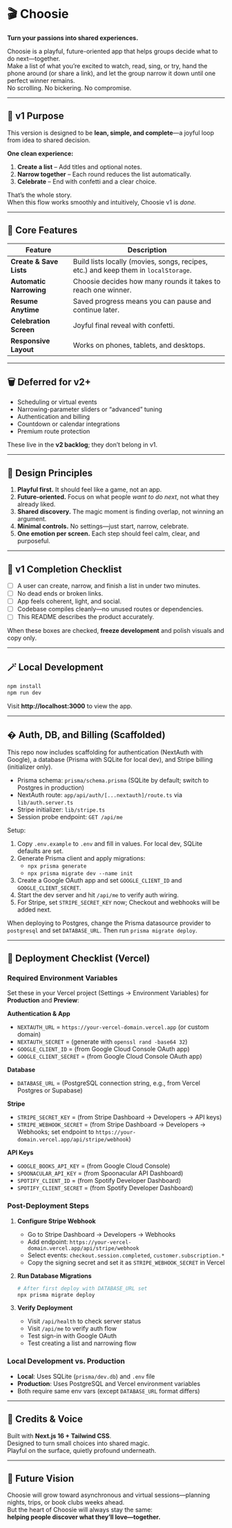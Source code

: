 # 🎬 Choosie

**Turn your passions into shared experiences.**

Choosie is a playful, future-oriented app that helps groups decide what to do next—together.  
Make a list of what you’re excited to watch, read, sing, or try, hand the phone around (or share a link), and let the group narrow it down until one perfect winner remains.  
No scrolling. No bickering. No compromise.

---

## 🚀 v1 Purpose

This version is designed to be **lean, simple, and complete**—a joyful loop from idea to shared decision.

**One clean experience:**
1. **Create a list** – Add titles and optional notes.  
2. **Narrow together** – Each round reduces the list automatically.  
3. **Celebrate** – End with confetti and a clear choice.

That’s the whole story.  
When this flow works smoothly and intuitively, Choosie v1 is *done.*

---

## 🧩 Core Features

| Feature | Description |
|----------|-------------|
| **Create & Save Lists** | Build lists locally (movies, songs, recipes, etc.) and keep them in `localStorage`. |
| **Automatic Narrowing** | Choosie decides how many rounds it takes to reach one winner. |
| **Resume Anytime** | Saved progress means you can pause and continue later. |
| **Celebration Screen** | Joyful final reveal with confetti. |
| **Responsive Layout** | Works on phones, tablets, and desktops. |

---

## 🗑️ Deferred for v2+

- Scheduling or virtual events  
- Narrowing-parameter sliders or “advanced” tuning  
- Authentication and billing  
- Countdown or calendar integrations  
- Premium route protection  

These live in the **v2 backlog**; they don’t belong in v1.

---

## 🧠 Design Principles

1. **Playful first.**  It should feel like a game, not an app.  
2. **Future-oriented.**  Focus on what people *want to do next*, not what they already liked.  
3. **Shared discovery.**  The magic moment is finding overlap, not winning an argument.  
4. **Minimal controls.**  No settings—just start, narrow, celebrate.  
5. **One emotion per screen.**  Each step should feel calm, clear, and purposeful.

---

## 🧭 v1 Completion Checklist

- [ ] A user can create, narrow, and finish a list in under two minutes.  
- [ ] No dead ends or broken links.  
- [ ] App feels coherent, light, and social.  
- [ ] Codebase compiles cleanly—no unused routes or dependencies.  
- [ ] This README describes the product accurately.

When these boxes are checked, **freeze development** and polish visuals and copy only.

---

## 🪄 Local Development

```bash
npm install
npm run dev
```

Visit **http://localhost:3000** to view the app.

---

## � Auth, DB, and Billing (Scaffolded)

This repo now includes scaffolding for authentication (NextAuth with Google), a database (Prisma with SQLite for local dev), and Stripe billing (initializer only).

- Prisma schema: `prisma/schema.prisma` (SQLite by default; switch to Postgres in production)
- NextAuth route: `app/api/auth/[...nextauth]/route.ts` via `lib/auth.server.ts`
- Stripe initializer: `lib/stripe.ts`
- Session probe endpoint: `GET /api/me`

Setup:

1. Copy `.env.example` to `.env` and fill in values. For local dev, SQLite defaults are set.
2. Generate Prisma client and apply migrations:
	- `npx prisma generate`
	- `npx prisma migrate dev --name init`
3. Create a Google OAuth app and set `GOOGLE_CLIENT_ID` and `GOOGLE_CLIENT_SECRET`.
4. Start the dev server and hit `/api/me` to verify auth wiring.
5. For Stripe, set `STRIPE_SECRET_KEY` now; Checkout and webhooks will be added next.

When deploying to Postgres, change the Prisma datasource provider to `postgresql` and set `DATABASE_URL`. Then run `prisma migrate deploy`.

---

## 🚢 Deployment Checklist (Vercel)

### Required Environment Variables

Set these in your Vercel project (Settings → Environment Variables) for **Production** and **Preview**:

**Authentication & App**
- `NEXTAUTH_URL` = `https://your-vercel-domain.vercel.app` (or custom domain)
- `NEXTAUTH_SECRET` = (generate with `openssl rand -base64 32`)
- `GOOGLE_CLIENT_ID` = (from Google Cloud Console OAuth app)
- `GOOGLE_CLIENT_SECRET` = (from Google Cloud Console OAuth app)

**Database**
- `DATABASE_URL` = (PostgreSQL connection string, e.g., from Vercel Postgres or Supabase)

**Stripe**
- `STRIPE_SECRET_KEY` = (from Stripe Dashboard → Developers → API keys)
- `STRIPE_WEBHOOK_SECRET` = (from Stripe Dashboard → Developers → Webhooks; set endpoint to `https://your-domain.vercel.app/api/stripe/webhook`)

**API Keys**
- `GOOGLE_BOOKS_API_KEY` = (from Google Cloud Console)
- `SPOONACULAR_API_KEY` = (from Spoonacular API Dashboard)
- `SPOTIFY_CLIENT_ID` = (from Spotify Developer Dashboard)
- `SPOTIFY_CLIENT_SECRET` = (from Spotify Developer Dashboard)

### Post-Deployment Steps

1. **Configure Stripe Webhook**
   - Go to Stripe Dashboard → Developers → Webhooks
   - Add endpoint: `https://your-vercel-domain.vercel.app/api/stripe/webhook`
   - Select events: `checkout.session.completed`, `customer.subscription.*`
   - Copy the signing secret and set it as `STRIPE_WEBHOOK_SECRET` in Vercel

2. **Run Database Migrations**
   ```bash
   # After first deploy with DATABASE_URL set
   npx prisma migrate deploy
   ```

3. **Verify Deployment**
   - Visit `/api/health` to check server status
   - Visit `/api/me` to verify auth flow
   - Test sign-in with Google OAuth
   - Test creating a list and narrowing flow

### Local Development vs. Production

- **Local**: Uses SQLite (`prisma/dev.db`) and `.env` file
- **Production**: Uses PostgreSQL and Vercel environment variables
- Both require same env vars (except `DATABASE_URL` format differs)

---

## 💛 Credits & Voice

Built with **Next.js 16 + Tailwind CSS**.  
Designed to turn small choices into shared magic.  
Playful on the surface, quietly profound underneath.

---

## 📍 Future Vision

Choosie will grow toward asynchronous and virtual sessions—planning nights, trips, or book clubs weeks ahead.  
But the heart of Choosie will always stay the same:  
**helping people discover what they’ll love—together.**